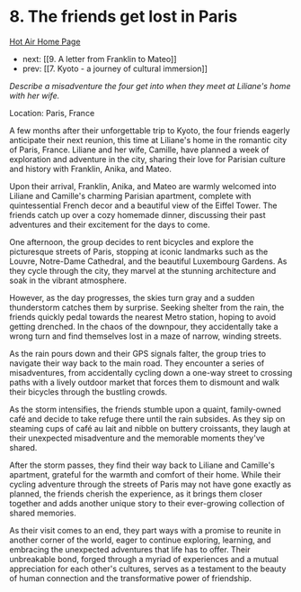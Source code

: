# 8. The friends get lost in Paris

[Hot Air Home Page](https://hotair.peterkaminski.wiki/) 
 
 - next: [[9. A letter from Franklin to Mateo]] 
 - prev: [[7. Kyoto - a journey of cultural immersion]]

_Describe a misadventure the four get into when they meet at Liliane's home with her wife._

Location: Paris, France

A few months after their unforgettable trip to Kyoto, the four friends eagerly anticipate their next reunion, this time at Liliane's home in the romantic city of Paris, France. Liliane and her wife, Camille, have planned a week of exploration and adventure in the city, sharing their love for Parisian culture and history with Franklin, Anika, and Mateo.

Upon their arrival, Franklin, Anika, and Mateo are warmly welcomed into Liliane and Camille's charming Parisian apartment, complete with quintessential French decor and a beautiful view of the Eiffel Tower. The friends catch up over a cozy homemade dinner, discussing their past adventures and their excitement for the days to come.

One afternoon, the group decides to rent bicycles and explore the picturesque streets of Paris, stopping at iconic landmarks such as the Louvre, Notre-Dame Cathedral, and the beautiful Luxembourg Gardens. As they cycle through the city, they marvel at the stunning architecture and soak in the vibrant atmosphere.

However, as the day progresses, the skies turn gray and a sudden thunderstorm catches them by surprise. Seeking shelter from the rain, the friends quickly pedal towards the nearest Metro station, hoping to avoid getting drenched. In the chaos of the downpour, they accidentally take a wrong turn and find themselves lost in a maze of narrow, winding streets.

As the rain pours down and their GPS signals falter, the group tries to navigate their way back to the main road. They encounter a series of misadventures, from accidentally cycling down a one-way street to crossing paths with a lively outdoor market that forces them to dismount and walk their bicycles through the bustling crowds.

As the storm intensifies, the friends stumble upon a quaint, family-owned café and decide to take refuge there until the rain subsides. As they sip on steaming cups of café au lait and nibble on buttery croissants, they laugh at their unexpected misadventure and the memorable moments they've shared.

After the storm passes, they find their way back to Liliane and Camille's apartment, grateful for the warmth and comfort of their home. While their cycling adventure through the streets of Paris may not have gone exactly as planned, the friends cherish the experience, as it brings them closer together and adds another unique story to their ever-growing collection of shared memories.

As their visit comes to an end, they part ways with a promise to reunite in another corner of the world, eager to continue exploring, learning, and embracing the unexpected adventures that life has to offer. Their unbreakable bond, forged through a myriad of experiences and a mutual appreciation for each other's cultures, serves as a testament to the beauty of human connection and the transformative power of friendship.


